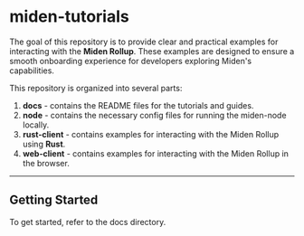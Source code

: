 # miden-tutorials

The goal of this repository is to provide clear and practical examples for interacting with the **Miden Rollup**. These examples are designed to ensure a smooth onboarding experience for developers exploring Miden's capabilities.

This repository is organized into several parts:

1. **docs** - contains the README files for the tutorials and guides.
2. **node** - contains the necessary config files for running the miden-node locally.
3. **rust-client** - contains examples for interacting with the Miden Rollup using **Rust**. 
4. **web-client** - contains examples for interacting with the Miden Rollup in the browser. 

---

## Getting Started

To get started, refer to the docs directory. 